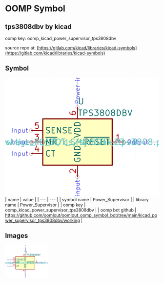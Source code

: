 # OOMP Symbol  
## tps3808dbv  by kicad  
  
oomp key: oomp_kicad_power_supervisor_tps3808dbv  
  
source repo at: [https://gitlab.com/kicad/libraries/kicad-symbols](https://gitlab.com/kicad/libraries/kicad-symbols)  
## Symbol  
  
[![working.png](working_600.png)](working.png)  
| name | value | 
| --- | --- | 
| symbol name | Power_Supervisor | 
| library name | Power_Supervisor | 
| oomp key | oomp_kicad_power_supervisor_tps3808dbv | 
| oomp bot github | https://github.com/oomlout/oomlout_oomp_symbol_bot/tree/main/kicad_power_supervisor_tps3808dbv/working | 
## Images  
  
[![working.png](working_140.png)](working.png)  
